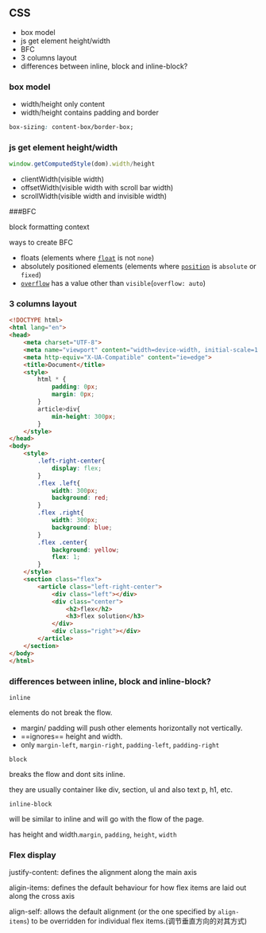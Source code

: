 ## CSS



- box model
- js get element height/width
- BFC
- 3 columns layout
- differences between inline, block and inline-block?



### box model

- width/height only content
- width/height contains padding and border

```css
box-sizing: content-box/border-box; 
```



### js get element height/width

```javascript
window.getComputedStyle(dom).width/height
```

- clientWidth(visible width)
- offsetWidth(visible width with scroll bar width)
- scrollWidth(visible width and invisible width)



###BFC

block formatting context

ways to create BFC

- floats (elements where [`float`](https://developer.mozilla.org/en-US/docs/Web/CSS/float) is not `none`)
- absolutely positioned elements (elements where [`position`](https://developer.mozilla.org/en-US/docs/Web/CSS/position) is `absolute` or `fixed`)
- [`overflow`](https://developer.mozilla.org/en-US/docs/Web/CSS/overflow) has a value other than `visible`(`overflow: auto`)



### 3 columns layout

```html
<!DOCTYPE html>
<html lang="en">
<head>
    <meta charset="UTF-8">
    <meta name="viewport" content="width=device-width, initial-scale=1.0">
    <meta http-equiv="X-UA-Compatible" content="ie=edge">
    <title>Document</title>
    <style>
        html * {
            padding: 0px;
            margin: 0px;
        }
        article>div{
            min-height: 300px;
        }
    </style>
</head>
<body>
    <style>
        .left-right-center{
            display: flex;
        }
        .flex .left{
            width: 300px;
            background: red;
        }
        .flex .right{
            width: 300px;
            background: blue;
        }
        .flex .center{
            background: yellow;
            flex: 1;
        }
    </style>
    <section class="flex">
        <article class="left-right-center">
            <div class="left"></div>
            <div class="center">
                <h2>flex</h2>
                <h3>flex solution</h3>
            </div>
            <div class="right"></div>
        </article>
    </section>
</body>
</html>

```



### differences between inline, block and inline-block?

`inline`

elements do not break the flow. 

- margin/ padding will push other elements horizontally not vertically. 
- ==ignores== height and width.
-  only `margin-left`, `margin-right`, `padding-left`, `padding-right`

`block`

breaks the flow and dont sits inline.

 they are usually container like div, section, ul and also text p, h1, etc.

`inline-block`

 will be similar to inline and will go with the flow of the page. 

has height and width.`margin`, `padding`, `height`, `width`







### Flex display

justify-content: defines the alignment along the main axis

aligin-items: defines the default behaviour for how flex items are laid out along the cross axis 



align-self: allows the default alignment (or the one specified by `align-items`) to be overridden for individual flex items.(调节垂直方向的对其方式)